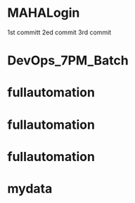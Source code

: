 # MAHALogin
1st committ
2ed commit
3rd commit


# DevOps_7PM_Batch
# fullautomation
# fullautomation
# fullautomation
# mydata
